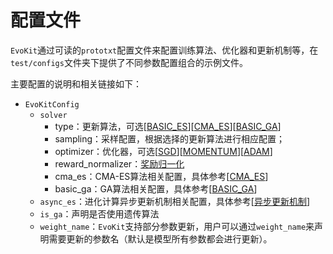 # 配置文件

`EvoKit`通过可读的`prototxt`配置文件来配置训练算法、优化器和更新机制等，在`test/configs`文件夹下提供了不同参数配置组合的示例文件。

主要配置的说明和相关链接如下：

- `EvoKitConfig`
  - `solver`
    - type：更新算法，可选[<a href="../algorithms/ES.md">BASIC_ES</a>][<a href="../algorithms/CMA-ES.md">CMA_ES</a>][<a href="../algorithms/GA.md">BASIC_GA</a>]
    - sampling：采样配置，根据选择的更新算法进行相应配置；
    - optimizer：优化器，可选[<a href="../algorithms/SGD.md">SGD</a>][<a href="../algorithms/Momentum.md">MOMENTUM</a>][<a href="../algorithms/Adam.md">ADAM</a>]
    - reward_normalizer：<a href="../algorithms/reward_normalizer.md">奖励归一化</a>
    - cma_es：CMA-ES算法相关配置，具体参考[<a href="../algorithms/CMA-ES.md">CMA_ES</a>]
    - basic_ga：GA算法相关配置，具体参考[<a href="../algorithms/GA.md">BASIC_GA</a>]
  - `async_es`：进化计算异步更新机制相关配置，具体参考[<a href="../algorithms/async_update.md">异步更新机制</a>]
  - `is_ga`：声明是否使用遗传算法
  - `weight_name`：`EvoKit`支持部分参数更新，用户可以通过`weight_name`来声明需要更新的参数名（默认是模型所有参数都会进行更新）。
